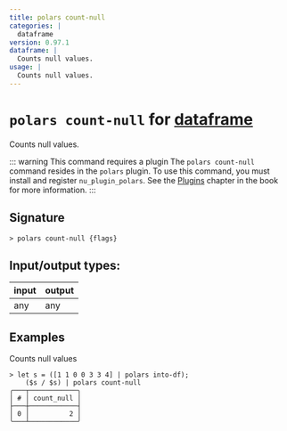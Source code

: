 ```yaml
---
title: polars count-null
categories: |
  dataframe
version: 0.97.1
dataframe: |
  Counts null values.
usage: |
  Counts null values.
---
```

<!-- This file is automatically generated. Please edit the command in https://github.com/nushell/nushell instead. -->

# `polars count-null` for [dataframe](/commands/categories/dataframe.md)

<div class='command-title'>Counts null values.</div>

::: warning This command requires a plugin
The `polars count-null` command resides in the `polars` plugin.
To use this command, you must install and register `nu_plugin_polars`.
See the [Plugins](/book/plugins.html) chapter in the book for more information.
:::

## Signature

```> polars count-null {flags} ```


## Input/output types:

| input | output |
| ----- | ------ |
| any   | any    |

## Examples

Counts null values
```nu
> let s = ([1 1 0 0 3 3 4] | polars into-df);
    ($s / $s) | polars count-null
╭───┬────────────╮
│ # │ count_null │
├───┼────────────┤
│ 0 │          2 │
╰───┴────────────╯

```
